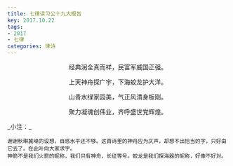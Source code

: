 ```yaml
---
title: 七律读习公十九大报告
key: 2017.10.22
tags: 
- 2017
- 七律
categories: 律诗
---
```


<p align="center">经典润全真而祥，民富军威国正强。
</p>
<p align="center">上天神舟探广宇，下海蛟龙护大洋。
</p>
<p align="center">山青水绿家园美，气正风清身板刚。
</p>
<p align="center">聚力凝魂创伟业，齐呼盛世党辉煌。
</p>
_小注：_

```
谢谢秋琳冀峰的设想，自感水平还不够。这首诗里的神舟应为仄声，却想不出恰当的字，只好由它去了。在此叶向大家求字。
神箭不是我们火箭的昵称，我们只有神舟，长征等号。蛟龙是我们探海器的昵称，好像不好对。
```